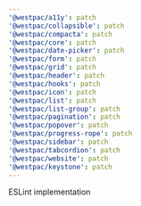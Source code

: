 ```yaml
---
'@westpac/a11y': patch
'@westpac/collapsible': patch
'@westpac/compacta': patch
'@westpac/core': patch
'@westpac/date-picker': patch
'@westpac/form': patch
'@westpac/grid': patch
'@westpac/header': patch
'@westpac/hooks': patch
'@westpac/icon': patch
'@westpac/list': patch
'@westpac/list-group': patch
'@westpac/pagination': patch
'@westpac/popover': patch
'@westpac/progress-rope': patch
'@westpac/sidebar': patch
'@westpac/tabcordion': patch
'@westpac/website': patch
'@westpac/keystone': patch
---
```


ESLint implementation
